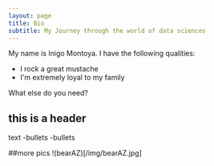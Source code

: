 ```yaml
---
layout: page
title: Bio
subtitle: My Journey through the world of data sciences
---
```


My name is Inigo Montoya. I have the following qualities:

- I rock a great mustache
- I'm extremely loyal to my family

What else do you need?

## this is a header

text
-bullets
-bullets

##more pics
!(bearAZ)[/img/bearAZ.jpg]
